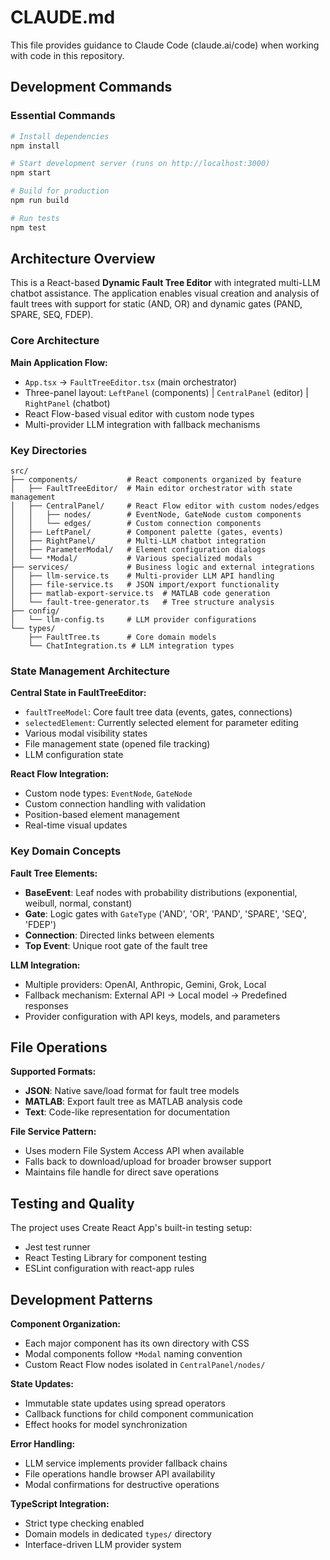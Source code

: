 # CLAUDE.md

This file provides guidance to Claude Code (claude.ai/code) when working with code in this repository.

## Development Commands

### Essential Commands
```bash
# Install dependencies
npm install

# Start development server (runs on http://localhost:3000)
npm start

# Build for production
npm run build

# Run tests
npm test
```

## Architecture Overview

This is a React-based **Dynamic Fault Tree Editor** with integrated multi-LLM chatbot assistance. The application enables visual creation and analysis of fault trees with support for static (AND, OR) and dynamic gates (PAND, SPARE, SEQ, FDEP).

### Core Architecture

**Main Application Flow:**
- `App.tsx` → `FaultTreeEditor.tsx` (main orchestrator)
- Three-panel layout: `LeftPanel` (components) | `CentralPanel` (editor) | `RightPanel` (chatbot)
- React Flow-based visual editor with custom node types
- Multi-provider LLM integration with fallback mechanisms

### Key Directories

```
src/
├── components/           # React components organized by feature
│   ├── FaultTreeEditor/  # Main editor orchestrator with state management
│   ├── CentralPanel/     # React Flow editor with custom nodes/edges
│   │   ├── nodes/        # EventNode, GateNode custom components
│   │   └── edges/        # Custom connection components
│   ├── LeftPanel/        # Component palette (gates, events)
│   ├── RightPanel/       # Multi-LLM chatbot integration
│   ├── ParameterModal/   # Element configuration dialogs
│   └── *Modal/           # Various specialized modals
├── services/             # Business logic and external integrations
│   ├── llm-service.ts    # Multi-provider LLM API handling
│   ├── file-service.ts   # JSON import/export functionality
│   ├── matlab-export-service.ts  # MATLAB code generation
│   └── fault-tree-generator.ts   # Tree structure analysis
├── config/
│   └── llm-config.ts     # LLM provider configurations
└── types/
    ├── FaultTree.ts      # Core domain models
    └── ChatIntegration.ts # LLM integration types
```

### State Management Architecture

**Central State in FaultTreeEditor:**
- `faultTreeModel`: Core fault tree data (events, gates, connections)
- `selectedElement`: Currently selected element for parameter editing
- Various modal visibility states
- File management state (opened file tracking)
- LLM configuration state

**React Flow Integration:**
- Custom node types: `EventNode`, `GateNode` 
- Custom connection handling with validation
- Position-based element management
- Real-time visual updates

### Key Domain Concepts

**Fault Tree Elements:**
- **BaseEvent**: Leaf nodes with probability distributions (exponential, weibull, normal, constant)
- **Gate**: Logic gates with `GateType` ('AND', 'OR', 'PAND', 'SPARE', 'SEQ', 'FDEP')
- **Connection**: Directed links between elements
- **Top Event**: Unique root gate of the fault tree

**LLM Integration:**
- Multiple providers: OpenAI, Anthropic, Gemini, Grok, Local
- Fallback mechanism: External API → Local model → Predefined responses
- Provider configuration with API keys, models, and parameters

## File Operations

**Supported Formats:**
- **JSON**: Native save/load format for fault tree models
- **MATLAB**: Export fault tree as MATLAB analysis code
- **Text**: Code-like representation for documentation

**File Service Pattern:**
- Uses modern File System Access API when available
- Falls back to download/upload for broader browser support
- Maintains file handle for direct save operations

## Testing and Quality

The project uses Create React App's built-in testing setup:
- Jest test runner
- React Testing Library for component testing
- ESLint configuration with react-app rules

## Development Patterns

**Component Organization:**
- Each major component has its own directory with CSS
- Modal components follow `*Modal` naming convention
- Custom React Flow nodes isolated in `CentralPanel/nodes/`

**State Updates:**
- Immutable state updates using spread operators
- Callback functions for child component communication
- Effect hooks for model synchronization

**Error Handling:**
- LLM service implements provider fallback chains
- File operations handle browser API availability
- Modal confirmations for destructive operations

**TypeScript Integration:**
- Strict type checking enabled
- Domain models in dedicated `types/` directory
- Interface-driven LLM provider system